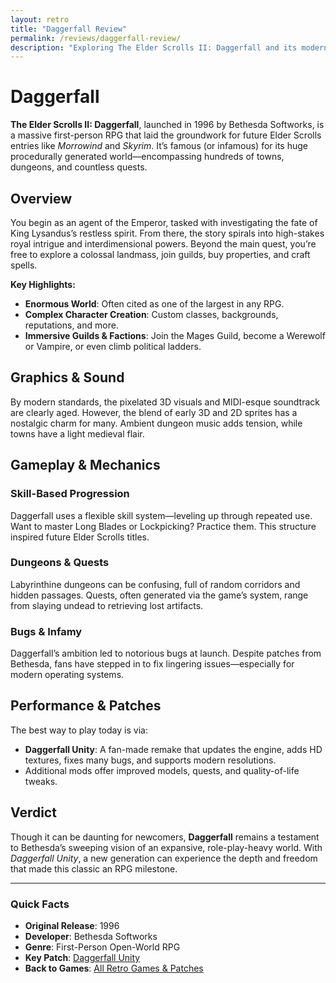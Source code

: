 ```yaml
---
layout: retro
title: "Daggerfall Review"
permalink: /reviews/daggerfall-review/
description: "Exploring The Elder Scrolls II: Daggerfall and its modern Unity remake"
---
```


# Daggerfall

**The Elder Scrolls II: Daggerfall**, launched in 1996 by Bethesda Softworks, is a massive first-person RPG that laid the groundwork for future Elder Scrolls entries like _Morrowind_ and _Skyrim_. It’s famous (or infamous) for its huge procedurally generated world—encompassing hundreds of towns, dungeons, and countless quests.

## Overview

You begin as an agent of the Emperor, tasked with investigating the fate of King Lysandus’s restless spirit. From there, the story spirals into high-stakes royal intrigue and interdimensional powers. Beyond the main quest, you’re free to explore a colossal landmass, join guilds, buy properties, and craft spells.

**Key Highlights:**

- **Enormous World**: Often cited as one of the largest in any RPG.
- **Complex Character Creation**: Custom classes, backgrounds, reputations, and more.
- **Immersive Guilds & Factions**: Join the Mages Guild, become a Werewolf or Vampire, or even climb political ladders.

## Graphics & Sound

By modern standards, the pixelated 3D visuals and MIDI-esque soundtrack are clearly aged. However, the blend of early 3D and 2D sprites has a nostalgic charm for many. Ambient dungeon music adds tension, while towns have a light medieval flair.

## Gameplay & Mechanics

### Skill-Based Progression

Daggerfall uses a flexible skill system—leveling up through repeated use. Want to master Long Blades or Lockpicking? Practice them. This structure inspired future Elder Scrolls titles.

### Dungeons & Quests

Labyrinthine dungeons can be confusing, full of random corridors and hidden passages. Quests, often generated via the game’s system, range from slaying undead to retrieving lost artifacts.

### Bugs & Infamy

Daggerfall’s ambition led to notorious bugs at launch. Despite patches from Bethesda, fans have stepped in to fix lingering issues—especially for modern operating systems.

## Performance & Patches

The best way to play today is via:

- **Daggerfall Unity**: A fan-made remake that updates the engine, adds HD textures, fixes many bugs, and supports modern resolutions.
- Additional mods offer improved models, quests, and quality-of-life tweaks.

## Verdict

Though it can be daunting for newcomers, **Daggerfall** remains a testament to Bethesda’s sweeping vision of an expansive, role-play-heavy world. With _Daggerfall Unity_, a new generation can experience the depth and freedom that made this classic an RPG milestone.

---

### Quick Facts

- **Original Release**: 1996
- **Developer**: Bethesda Softworks
- **Genre**: First-Person Open-World RPG
- **Key Patch**: [Daggerfall Unity](https://www.dfworkshop.net/)
- **Back to Games**: [All Retro Games & Patches](/retro/games/)
